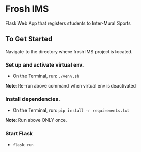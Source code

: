 # Frosh IMS
Flask Web App that registers students to Inter-Mural Sports

## To Get Started
Navigate to the directory where frosh IMS project is located.

### Set up and activate virtual env.
- On the Terminal, run: `./venv.sh`

**Note**: Re-run above command when virtual env is deactivated

### Install dependencies.
- On the Terminal, run: `pip install -r requirements.txt`

**Note**: Run above ONLY once.

### Start Flask
- `flask run`
